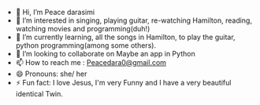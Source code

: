 - 👋 Hi, I’m Peace darasimi
- 👀 I’m interested in singing, playing guitar, re-watching Hamilton, reading, watching movies and programming(duh!)
- 🌱 I’m currently learning, all the songs in Hamilton, to play the guitar, python programming(among some others).
- 💞️ I’m looking to collaborate on Maybe an app in Python
- 📫 How to reach me : Peacedara0@gmail.com
- 😄 Pronouns: she/ her
- ⚡ Fun fact: I love Jesus, I'm very Funny and I have a very beautiful identical Twin.

<!---
notjustsomesmalltowngirl/notjustsomesmalltowngirl is a ✨ special ✨ repository because its `README.md` (this file) appears on your GitHub profile.
You can click the Preview link to take a look at your changes.
--->
